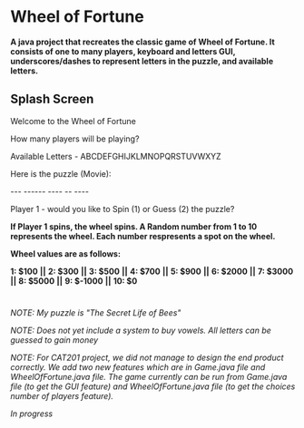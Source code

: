# Wheel of Fortune

**A java project that recreates the classic game of Wheel of Fortune. It consists of one to many
 players, keyboard and letters GUI, underscores/dashes to represent letters in the puzzle, and available letters.**



## Splash Screen

Welcome to the Wheel of Fortune

How many players will be playing?

Available Letters - ABCDEFGHIJKLMNOPQRSTUVWXYZ

Here is the puzzle (Movie):

\-\-\- \-\-\-\-\-\- \-\-\-\- \-\- \-\-\-\-

Player 1 - would you like to Spin (1) or Guess (2) the puzzle? 

**If Player 1 spins, the wheel spins. A Random number from 1 to 10 represents the wheel. Each number respresents a spot on the wheel.**

**Wheel values are as follows:**

**1:	$100** **||**
**2:	$300** **||**
**3:	$500** **||**
**4:	$700** **||**
**5:	$900** **||**
**6:	$2000** **||**
**7:	$3000** **||**
**8:	$5000** **||**
**9:	$-1000** **||**
**10:	$0**

#

*NOTE: My puzzle is "The Secret Life of Bees"*

*NOTE: Does not yet include a system to buy vowels. All letters can be guessed to gain money*

*NOTE: For CAT201 project, we did not manage to design the end product correctly. We add two new features which are in Game.java file and WheelOfFortune.java file. The game currently can be run from Game.java file (to get the GUI feature) and WheelOfFortune.java file (to get the choices number of players feature).* 

*In progress*

